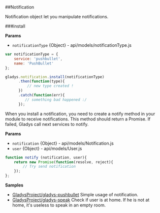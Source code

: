 ##Notification

Notification object let you manipulate notifications.

###install

**Params**

- `notificationType` {Object} - api/models/notificationType.js

```javascript
var notificationType = {
    service: 'pushbullet',
    name: 'PushBullet'
};

gladys.notification.install(notificationType)
      .then(function(type){
          // new type created !
      })
      .catch(function(err){
         // something bad happened :/ 
      });
```
When you install a notification, you need to create a notify method in your module to receive notifications.
This method should return a Promise. If failed, Gladys call next services to notify.

**Params**

- `notification` {Object} - api/models/Notification.js
- `user` {Object} - api/models/User.js

```javascript
function notify (notification, user){
    return new Promise(function(resolve, reject){
        // Try send notification
    });
};
```

**Samples**

- [GladysProject/gladys-pushbullet](https://github.com/GladysProject/gladys-pushbullet) Simple usage of notification.
- [GladysProject/gladys-speak](https://github.com/GladysProject/gladys-speak) Check if user is at home. If he is not at home, it's useless to speak in an empty room.
